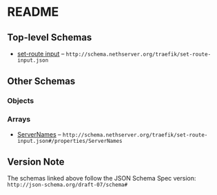 # README

## Top-level Schemas

* [set-route input](./set-route-input.md "Validate virtualhost creation") – `http://schema.nethserver.org/traefik/set-route-input.json`

## Other Schemas

### Objects



### Arrays

* [ServerNames](./set-route-input-properties-servernames.md "Fully qualified domain names as virtualhost") – `http://schema.nethserver.org/traefik/set-route-input.json#/properties/ServerNames`

## Version Note

The schemas linked above follow the JSON Schema Spec version: `http://json-schema.org/draft-07/schema#`
